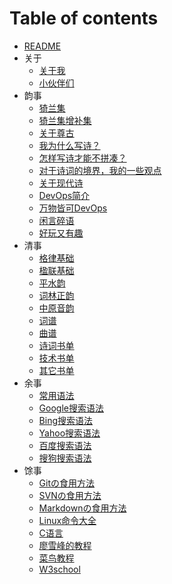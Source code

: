 # Table of contents

- [README](README.md)
- 关于
  - [关于我](关于/About.md)
  - [小伙伴们](关于/Friends.md)
- 韵事
  - [猗兰集](韵事/01猗兰集.md)
  - [猗兰集增补集](韵事/01猗兰集增补集.md)
  - [关于尊古](韵事/02尊古.md)
  - [我为什么写诗？](韵事/03我为什么写诗？.md)
  - [怎样写诗才能不拼凑？](韵事/04怎样写诗才能不拼凑？.md)
  - [对于诗词的境界，我的一些观点](韵事/05对于诗词的境界，我的一些观点.md)
  - [关于现代诗](韵事/06关于现代诗.md)
  - [DevOps简介](韵事/07DevOps简介.md)
  - [万物皆可DevOps](韵事/08万物皆可DevOps.md)
  - [闲言碎语](韵事/闲言碎语.md)
  - [好玩又有趣](韵事/好玩又有趣.md)
- 清事
  - [格律基础](清事/格律基础.md)
  - [楹联基础](清事/楹联基础.md)
  - [平水韵](https://sou-yun.cn/QR.aspx)
  - [词林正韵](https://sou-yun.cn/QR.aspx?ci=*)
  - [中原音韵](https://sou-yun.cn/zyqr.aspx)
  - [词谱](https://sou-yun.cn/QueryCiTune.aspx)
  - [曲谱](https://sou-yun.cn/QueryQuTune.aspx)
  - [诗词书单](清事/诗词书单.md)
  - [技术书单](清事/技术书单.md)
  - [其它书单](清事/其它书单.md)
- 余事
  - [常用语法](余事/01常用语法.md)
  - [Google搜索语法](余事/02Google搜索语法.md)
  - [Bing搜索语法](余事/03Bing搜索语法.md)
  - [Yahoo搜索语法](余事/04Yahoo搜索语法.md)
  - [百度搜索语法](余事/05百度搜索语法.md)
  - [搜狗搜索语法](余事/06搜狗搜索语法.md)
- 馀事
  - [Gitの食用方法](馀事/01Gitの食用方法.md)
  - [SVNの食用方法](馀事/02SVNの食用方法.md)
  - [Markdownの食用方法](馀事/03Markdownの食用方法.md)
  - [Linux命令大全](https://www.linuxcool.com/)
  - [C语言](http://c.biancheng.net/)
  - [廖雪峰的教程](https://www.liaoxuefeng.com/)
  - [菜鸟教程](https://www.runoob.com/)
  - [W3school](https://www.w3school.com.cn/)
